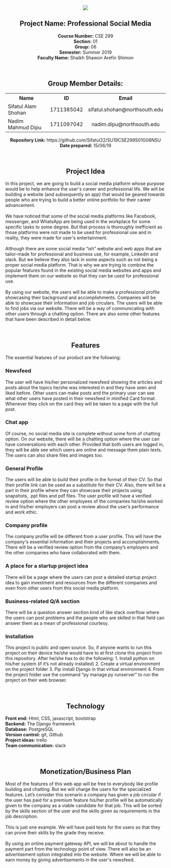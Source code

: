<p align="center">
  <img src="https://github.com/Sifatul22/SU19CSE299S01G06NSU/blob/Issue-%2336-project-proposal/Documentation/images.jpeg">
</p>
<h2 align="center">Project Name: Professional Social Media</h2>
<p align="center">
  <b>Course Number:</b> CSE 299<br>
  <b>Section:</b> 01<br>
  <b>Group:</b> 06<br>
  <b>Semester:</b> Summer 2019<br>
  <b>Faculty Name:</b> Shaikh Shawon Arefin Shimon
</p>
</br>
<h2 align="center"> Group Member Details:</h2>

<p align="center"></p>
  <center>
<table align="center">
  <tr>
    <th align="center">Name</th>
    <th>ID</th> 
    <th>Email</th>
  </tr>
  <tr>
    <td>Sifatul Alam Shohan</td>
    <td>1711385042</td> 
    <td>sifatul.shohan@northsouth.edu</td>
  </tr>
  <tr>
    <td>Nadim Mahmud Dipu</td>
    <td align="center">1711097042</td> 
    <td align="center">nadim.dipu@northsouth.edu</td>
  </tr>
</table>
    </center>
<p align="center">
  <b>Repository Link:</b> https://github.com/Sifatul22/SU19CSE299S01G06NSU</br>
  <b>Date prepared:</b> 15/06/19
  </p>
  
  </br>
  <h2 align="center"> Project Idea</h2>
  <p>
  In this project, we are going to build a social media platform whose purpose would be to help enhance the user's career and professional life. We will be building a website (and subsequently an app) that would be geared towards people who are trying to build a better online portfolio for their career advancement.<br><br>
We have noticed that some of the social media platforms like Facebook, messenger, and WhatsApp are being used in the workplace for some specific tasks to some degree. But that process is thoroughly inefficient as those platforms were not made to be used for professional use and in reality, they were made for user's entertainment.<br><br>
Although there are some social media “ish” website and web apps that are tailor-made for professional and business use, for example, Linkedin and slack. But we believe they also lack in some aspects such as not being a proper social media platform.
That is why we are trying to combine the popular features found in the existing social media websites and apps and implement them on our website so that they can be used for professional use.<br><br>
By using our website, the users will be able to make a professional profile showcasing their background and accomplishments. Companies will be able to showcase their information and job circulars. The users will be able to find jobs via our website. There will be a way of communicating with other users through a chatting option. There are also some other features that have been described in detail below.
  </p>




</br>
  <h2 align="center"> Features</h2>
  The essential features of our product are the following:
  <p>
  <h3> Newsfeed</h3>
  The user will have his/her personalized newsfeed showing the articles and posts about the topics he/she was interested in and they have seen and liked before. Other users can make posts and the primary user can see what other users have posted in their newsfeed in minified Card format. Whenever they click on the card they will be taken to a page with the full post. 

<h3> Chat app</h3>
  Of course, no social media site is complete without some form of chatting option. On our website, there will be a chatting option where the user can have conversations with each other. Provided that both users are logged in, they will be able see which users are online and message them plain texts. The users can also share files and images too.
  
<h3> General Profile</h3>
The users will be able to build their profile in the format of their CV. So that their profile link can be used as a substitute for their CV. Also, there will be a part in their profile where they can showcase their projects using snapshots, .ppt files and pdf files. The user profile will have a verified review option where the other employees of the companies he/she worked in and his/her employers can post a review about the user’s performance and work ethic.

<h3>Company profile</h3>
The company profile will be different from a user profile. This will have the company's essential information and their projects and accomplishments. There will be a verified review option from the company’s employers and the other companies who have collaborated with them.

<h3>A place for a startup project idea </h3>
There will be a page where the users can post a detailed startup project idea to gain investment and resources from the different companies and even from other users from this social media platform.


<h3>Business-related Q/A section</h3>
There will be a question answer section kind of like stack overflow where the users can post problems and the people who are skilled in that field can answer them as a mean of professional courtesy.

<h3>Installation</h3>
This project is public and open source. So, if anyone wants to run this project on their device he/she would have to at first clone this project from this repository. After he/she has to do the following:
1.	Install python on his/her system (if it’s not already installed)
2.	Create a virtual environment on the project folder
3.	Pip install Django in that virtual environment 
4.	From the project folder use the command “py manage.py runserver” to run the project on their web browser. 


  </p>
  </br>
  <h2 align="center"> Technology</h2>
  <p>
  <b>Front end:</b> Html, CSS, javascript, bootstrap<br>
  <b>Backend:</b> The Django framework<br>
  <b>Database:</b> PostgreSQL<br>
  <b>Version control:</b> git, Github<br>
  <b>Project ideas:</b> trello<br>
  <b>Team communication:</b> slack
  </p>


  </br>
  <h2 align="center">Monetization/Business Plan</h2>
  <p>
 Most of the features of this web app will be free to everybody like profile building and chatting. But we will charge the users for the specialized features. Let’s consider this scenario a company has given a job circular if the user has paid for a premium feature his/her profile will be automatically given to the company as a viable candidate for that job. This will be sorted by the skills section of the user and the skills given as requirements in the job description.<br><br> 
This is just one example. We will have paid tests for the users so that they can prove their skills by the grade they receive.<br><br>
By using an online payment gateway API, we will be about to handle the payment part from the technology point of view. There will also be an advertisement option integrated into the website. Where we will be able to earn money by giving advertisements in the user's newsfeed.

  </p>

    
